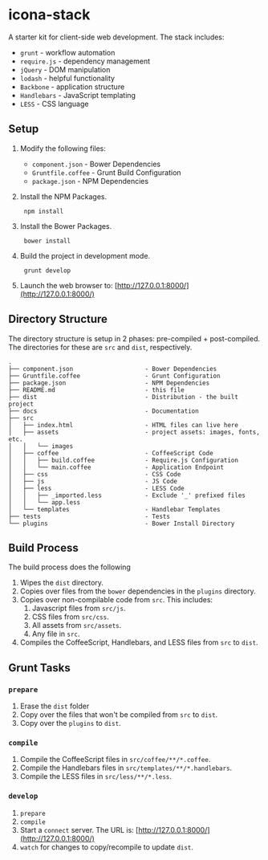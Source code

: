 icona-stack
===========
A starter kit for client-side web development. The stack includes:

- `grunt` - workflow automation
- `require.js` - dependency management
- `jQuery` - DOM manipulation
- `lodash` - helpful functionality
- `Backbone` - application structure
- `Handlebars` - JavaScript templating
- `LESS` - CSS language


Setup
-----
1. Modify the following files:
	- `component.json` - Bower Dependencies
	- `Gruntfile.coffee` - Grunt Build Configuration
	- `package.json` - NPM Dependencies

2. Install the NPM Packages.

		npm install

3. Install the Bower Packages.

		bower install

4. Build the project in development mode.

		grunt develop

5. Launch the web browser to: [http://127.0.0.1:8000/](http://127.0.0.1:8000/)

Directory Structure
-------------------
The directory structure is setup in 2 phases: pre-compiled + post-compiled. The directories for these are `src` and `dist`, respectively.
	
	.
	├── component.json                    - Bower Dependencies
	├── Gruntfile.coffee                  - Grunt Configuration
	├── package.json                      - NPM Dependencies
	├── README.md                         - this file
	├── dist                              - Distribution - the built project
	├── docs                              - Documentation
	├── src
	│   ├── index.html                    - HTML files can live here
	│   ├── assets                        - project assets: images, fonts, etc.
	│   │   └── images
	│   ├── coffee                        - CoffeeScript Code
	│   │   ├── build.coffee              - Require.js Configuration
	│   │   └── main.coffee               - Application Endpoint
	│   ├── css                           - CSS Code
	│   ├── js                            - JS Code
	│   ├── less                          - LESS Code
	│   │   ├── _imported.less            - Exclude '_' prefixed files
	│   │   └── app.less
	│   └── templates                     - Handlebar Templates
	├── tests                             - Tests
	└── plugins                           - Bower Install Directory
	
	
Build Process
-------------
The build process does the following

1. Wipes the `dist` directory.
2. Copies over files from the `bower` dependencies in the `plugins` directory.
3. Copies over non-compilable code from `src`. This includes:
	1. Javascript files from `src/js`.
	2. CSS files from `src/css`.
	3. All assets from `src/assets`.
	4. Any file in `src`.
4. Compiles the CoffeeScript, Handlebars, and LESS files from `src` to `dist`.


Grunt Tasks
-----------

### `prepare`
1. Erase the `dist` folder
2. Copy over the files that won't be compiled from `src` to `dist`.
3. Copy over the `plugins` to `dist`.

### `compile`
1. Compile the CoffeeScript files in `src/coffee/**/*.coffee`.
1. Compile the Handlebars files in `src/templates/**/*.handlebars`.
1. Compile the LESS files in `src/less/**/*.less`.

### `develop`
1. `prepare`
2. `compile`
3. Start a `connect` server. The URL is: [http://127.0.0.1:8000/](http://127.0.0.1:8000/)
4. `watch` for changes to copy/recompile to update `dist`.

